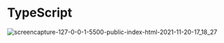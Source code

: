 # TypeScript
![screencapture-127-0-0-1-5500-public-index-html-2021-11-20-17_18_27](https://user-images.githubusercontent.com/73405867/142733570-19936831-3a00-427e-a7bd-0adee864d868.png)
